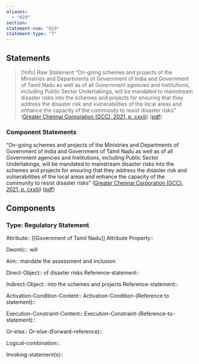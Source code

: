```yaml
---
aliases:
  - "029"
section: 
statement-num: "029"
statement-type: "7"
---
```

## Statements 
> [!info] Raw Statement
> “On-going schemes and projects of the Ministries and Departments of Government of India and Government of Tamil Nadu as well as of all Government agencies and Institutions, including Public Sector Undertakings, will be mandated to mainstream disaster risks into the schemes and projects for ensuring that they address the disaster risk and vulnerabilities of the local areas and enhance the capacity of the community to resist disaster risks” ([Greater Chennai Corporation (GCC), 2021, p. cxxiii](zotero://select/library/items/AZZSXLC8)) ([pdf](zotero://open-pdf/library/items/ZWDYK52D?page=123&annotation=TIK7CJRG)) 
> 

### Component Statements
“On-going schemes and projects of the Ministries and Departments of Government of India and Government of Tamil Nadu as well as of all Government agencies and Institutions, including Public Sector Undertakings, will be mandated to mainstream disaster risks into the schemes and projects for ensuring that they address the disaster risk and vulnerabilities of the local areas and enhance the capacity of the community to resist disaster risks” ([Greater Chennai Corporation (GCC), 2021, p. cxxiii](zotero://select/library/items/AZZSXLC8)) ([pdf](zotero://open-pdf/library/items/ZWDYK52D?page=123&annotation=TIK7CJRG)) 
## Components
### Type: Regulatory Statement
Attribute:: [[Government of Tamil Nadu]]
	Attribute Property::

Deontic:: will

Aim:: mandate the assessment and inclusion

Direct-Object:: of disaster risks
	Reference-statement::

Indirect-Object:: into the schemes and projects
	Reference-statement::

Activation-Condition-Content::
	Activation-Condition-(Reference to statement)::

Execution-Constraint-Content::
	Execution-Constraint-(Reference-to-statement)::

Or-else::
	Or-else-(Forward-reference)::

Logical-combination::

Invoking-statement(s)::